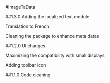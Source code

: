 #ImageTaData


##1.3.0
Adding the localized text module

Translation to French

Cleaning the package to enhance meta datas

##1.2.0
UI changes

Maximizing the compatibility with small displays

Adding toolbar icon


##1.1.0
Code cleaning